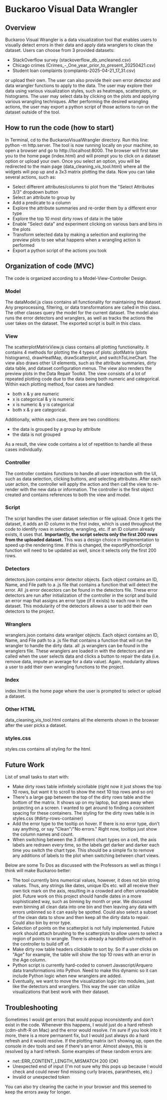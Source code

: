 # Buckaroo Visual Data Wrangler

## Overview
Buckaroo Visual Wrangler is a data visualization tool that enables users to visually detect errors in their data and apply data wranglers to clean the dataset. Users can choose from 3 provided datasets:
- StackOverflow survey (stackoverflow_db_uncleaned.csv)
- Chicago crimes (Crimes_-_One_year_prior_to_present_20250421.csv)
- Student loan complaints (complaints-2025-04-21_17_31.csv)

or upload their own. The user can also provide their own error detector and data wrangler functions to apply to the data. The user may explore their data using various visualization styles, such as heatmaps, scatterplots, or histograms. The user may select data by clicking on the plots and applying various wrangling techniques. After performing the desired wrangling actions, the user may export a python script of those actions to run on the dataset outside of the tool.

## How to run the code (how to start)
In Terminal, cd to the BuckarooVisualWrangler directory. Run this line: python -m http.server. The tool is now running locally on your machine, so open a browser and go to http://localhost:8000. The browser will first take you to the home page (index.html) and will prompt you to click on a dataset option or upload your own. Once you select an option, you will be redirected to the main page (data_cleaning_vis_tool.html) where all the widgets will pop up and a 3x3 matrix plotting the data. Now you can take several actions, such as:
- Select different attributes/columns to plot from the "Select Attributes 3/3" dropdown button
- Select an attribute to group by 
- Add a predicate to a column
- Explore the attribute summaries and re-order them by a different error type
- Explore the top 10 most dirty rows of data in the table
- Enable "Select data" and experiment clicking on various bars and bins in the plots
- Transform selected data by making a selection and exploring the preview plots to see what happens when a wrangling action is performed
- Export a python script of the actions you took

## Organization of code (MVC)
The code is organized according to a Model-View-Controller Design.

### Model
The dataModel.js class contains all functionality for maintaining the dataset. Any preprocessing, filtering, or data transformations are called in this class. The other classes query the model for the current dataset. The model also runs the error detectors and wranglers, as well as tracks the actions the user takes on the dataset. The exported script is built in this class.

### View
The scatterplotMatrixView.js class contains all plotting functionality. It contains 4 methods for plotting the 4 types of plots: plotMatrix (plots histograms), drawHeatMap, drawScatterplot, and switchToLineChart. The view also draws other UI elements, such as the attribute summaries, dirty data table, and dataset configuration menus. The view also renders the preview plots in the Data Repair Toolkit. The view consists of a lot of repeated plotting code due to the data being both numeric and categorical. Within each plotting method, four cases are handled: 
- both x & y are numeric 
- x is categorical & y is numeric 
- x is numeric & y is categorical
- both x & y are categorical. 

Additionally, within each case, there are two conditions:
- the data is grouped by a group by attribute
- the data is not grouped

As a result, the view code contains a lot of repetition to handle all these cases individually.

### Controller
The controller contains functions to handle all user interaction with the UI, such as data selection, clicking buttons, and selecting attributes. After each user action, the controller will apply the action and then call the view to re-render with the new data or information. The controller is the first object created and contains references to both the view and model.

### Script
The script handles the user dataset selection or file upload. Once it gets the dataset, it adds an ID column in the first index, which is used throughout the code to identify rows in selection, wrangling, etc. If an ID column already exists, it uses that. **Importantly, the script selects only the first 200 rows from the uploaded dataset.** This was a design choice in implementation to speed up the rendering time. If this is changed, the exportPythonScript function will need to be updated as well, since it selects only the first 200 rows.

### Detectors
detectors.json contains error detector objects. Each object contains an ID, Name, and File path to a .js file that contains a function that will detect the error. All .js error decectors can be found in the detectors file. These error detectors are run after initialization of the controller in the script and build an error map that assigns an error type (if it exists) to each row in the dataset. This modularity of the detectors allows a user to add their own detectors to the project.

### Wranglers
wranglers.json contains data wranlger objects. Each object contains an ID, Name, and File path to a .js file that contains a function that will run the wrangler to handle the dirty data. all .js wranglers can be found in the wranglers file. These wranglers are loaded in with the detectors and are called when the user selects data and clicks a button to repair the data (i.e. remove data, impute an average for a data value). Again, modularity allows a user to add their own wrangling functions to the project.

### Index
index.html is the home page where the user is prompted to select or upload a dataset.

### Other HTML
data_cleaning_vis_tool.html contains all the elements shown in the browser after the user picks a dataset.

### styles.css
styles.css contains all styling for the html.

## Future Work
List of small tasks to start with: 
- Make dirty rows table infinitely scrollable (right now it just shows the top 10 rows, but want it to scroll to show the next 10 top rows and so on)
- There's a large gap between the top of the dirty rows table and the bottom of the matrix. It shows up on my laptop, but goes away when projecting on a screen. I wanted to get around to finding a consistent spacing for these containers. The styling for the dirty rows table is in styles.css (#dirty-rows-container)
- Add the error type to the tooltip on hover. If there is no error type, don't say anything, or say "Clean"/"No errors." Right now, tooltips just show the column names and count.
- When switching between the 3 different chart types on a cell, the axis labels are redrawn every time, so the labels get darker and darker each time you switch the chart type. This should be a simple fix to remove any additions of labels to the plot when switching between chart views.

Below are some To Dos as discussed with the Professors as well as things I think will make Buckaroo better:
- The tool currently bins numerical values, however, it does not bin string values. Thus, any strings like dates, unique IDs etc. will all receive their own tick mark on the axis, resulting in a crowded and often unreadable plot. Future work on this project should handle dates in a more sophisticated way, such as binning by month or year. We discussed even binning all clean data into one bin and then leaving any data with errors unbinned so it can easily be spotted. Could also select a subset of the clean data to show and then keep all the dirty data to repair. Could also bin by error type. 
- Selection of points on the scatterplot is not fully implemented. Future work should attach brushing to the scatterplots to allow users to select a region of points to wrangle. There is already a handleBrush method in the controller to build off of.
- Make dirty row table headers clickable to sort by. So if a user clicks on "Age" for example, the table will show the top 10 rows with an error in the Age column.
- Python script is currently hard-coded to convert Javascript/Arquero data transformations into Python. Need to make this dynamic so it can include Python logic when new wranglers are added.
- Eventually, we want to move the visualization logic into modules, just like the detectors and wranglers. This way the user can utilize visualizations that best work with their dataset.

## Troubleshooting
Sometimes I would get errors that would popup inconsistently and don't exist in the code. Whenever this happens, I would just do a hard refresh (cdm-shift-R on Mac) and the error would resolve. I'm sure if you look into it more, there is a more permanent fix, but I would just always do a hard refresh and it would resolve. If the plotting matrix isn't showing up, open the console in dev tools and see if there's an error. Almost always, this is resolved by a hard refresh. Some examples of these random errors are:
- net::ERR_CONTENT_LENGTH_MISMATCH 200 (OK)
- Unexpected end of input (I'm not sure why this pops up because I would check and could never find missing curly braces, parantheses, etc.)
- Invalid or unexpected token

You can also try clearing the cache in your browser and this seemed to keep the errors away for longer.